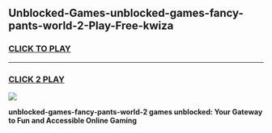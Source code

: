 
## Unblocked-Games-unblocked-games-fancy-pants-world-2-Play-Free-kwiza
<h3>
<a href="https://premium76.site?title=unblocked-games-fancy-pants-world-2&ref=17A">CLICK TO PLAY</a></h3>
<hr>

<h3>
<a href="https://premium76.site?title=unblocked-games-fancy-pants-world-2&ref=17A">CLICK 2 PLAY</a>
  
</h3>

<a href="https://premium76.site?title=unblocked-games-fancy-pants-world-2&ref=17A"><img src="https://clearcache.store/games.png"></a>


**unblocked-games-fancy-pants-world-2 games unblocked: Your Gateway to Fun and Accessible Online Gaming**
